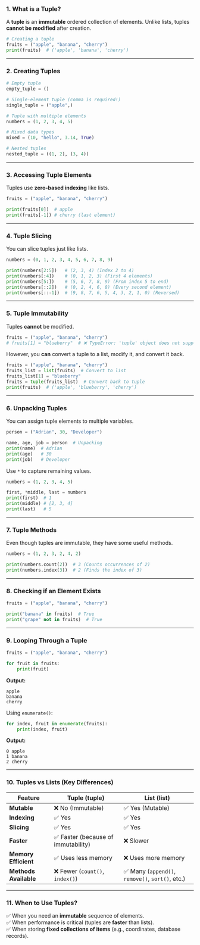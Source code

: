 ### 1. What is a Tuple?
A **tuple** is an **immutable** ordered collection of elements. Unlike lists, tuples **cannot be modified** after creation.

```python
# Creating a tuple
fruits = ("apple", "banana", "cherry")
print(fruits)  # ('apple', 'banana', 'cherry')
```

---

### 2. Creating Tuples
```python
# Empty tuple
empty_tuple = ()

# Single-element tuple (comma is required!)
single_tuple = ("apple",)

# Tuple with multiple elements
numbers = (1, 2, 3, 4, 5)

# Mixed data types
mixed = (10, "hello", 3.14, True)

# Nested tuples
nested_tuple = ((1, 2), (3, 4))
```

---

### 3. Accessing Tuple Elements
Tuples use **zero-based indexing** like lists.

```python
fruits = ("apple", "banana", "cherry")

print(fruits[0])  # apple
print(fruits[-1]) # cherry (last element)
```

---

### 4. Tuple Slicing
You can slice tuples just like lists.

```python
numbers = (0, 1, 2, 3, 4, 5, 6, 7, 8, 9)

print(numbers[2:5])   # (2, 3, 4) (Index 2 to 4)
print(numbers[:4])    # (0, 1, 2, 3) (First 4 elements)
print(numbers[5:])    # (5, 6, 7, 8, 9) (From index 5 to end)
print(numbers[::2])   # (0, 2, 4, 6, 8) (Every second element)
print(numbers[::-1])  # (9, 8, 7, 6, 5, 4, 3, 2, 1, 0) (Reversed)
```

---

### 5. Tuple Immutability
Tuples **cannot** be modified.

```python
fruits = ("apple", "banana", "cherry")
# fruits[1] = "blueberry"  # ❌ TypeError: 'tuple' object does not support item assignment
```

However, you **can** convert a tuple to a list, modify it, and convert it back.

```python
fruits = ("apple", "banana", "cherry")
fruits_list = list(fruits)  # Convert to list
fruits_list[1] = "blueberry"
fruits = tuple(fruits_list)  # Convert back to tuple
print(fruits)  # ('apple', 'blueberry', 'cherry')
```

---

### 6. Unpacking Tuples
You can assign tuple elements to multiple variables.

```python
person = ("Adrian", 30, "Developer")

name, age, job = person  # Unpacking
print(name)  # Adrian
print(age)   # 30
print(job)   # Developer
```

Use `*` to capture remaining values.

```python
numbers = (1, 2, 3, 4, 5)

first, *middle, last = numbers
print(first)  # 1
print(middle) # [2, 3, 4]
print(last)   # 5
```

---

### 7. Tuple Methods
Even though tuples are immutable, they have some useful methods.

```python
numbers = (1, 2, 3, 2, 4, 2)

print(numbers.count(2))  # 3 (Counts occurrences of 2)
print(numbers.index(3))  # 2 (Finds the index of 3)
```

---

### 8. Checking if an Element Exists
```python
fruits = ("apple", "banana", "cherry")

print("banana" in fruits)  # True
print("grape" not in fruits)  # True
```

---

### 9. Looping Through a Tuple
```python
fruits = ("apple", "banana", "cherry")

for fruit in fruits:
    print(fruit)
```

**Output:**
```
apple
banana
cherry
```

Using `enumerate()`:

```python
for index, fruit in enumerate(fruits):
    print(index, fruit)
```

**Output:**
```
0 apple
1 banana
2 cherry
```

---

### 10. Tuples vs Lists (Key Differences)

| Feature     | Tuple (tuple) | List (list) |
|------------|----------------|---------------|
| **Mutable** | ❌ No (Immutable) | ✅ Yes (Mutable) |
| **Indexing** | ✅ Yes | ✅ Yes |
| **Slicing** | ✅ Yes | ✅ Yes |
| **Faster** | ✅ Faster (because of immutability) | ❌ Slower |
| **Memory Efficient** | ✅ Uses less memory | ❌ Uses more memory |
| **Methods Available** | ❌ Fewer (`count()`, `index()`) | ✅ Many (`append()`, `remove()`, `sort()`, etc.) |

---

### 11. When to Use Tuples?
✅ When you need an **immutable** sequence of elements.  
✅ When performance is critical (tuples are **faster** than lists).  
✅ When storing **fixed collections of items** (e.g., coordinates, database records).  
